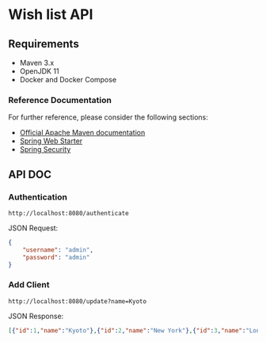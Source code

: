 # Wish list API

## Requirements

* Maven 3.x
* OpenJDK 11
* Docker and Docker Compose

### Reference Documentation
For further reference, please consider the following sections:

* [Official Apache Maven documentation](https://maven.apache.org/guides/index.html)
* [Spring Web Starter](https://docs.spring.io/spring-boot/docs/{bootVersion}/reference/htmlsingle/#boot-features-developing-web-applications)
* [Spring Security](https://docs.spring.io/spring-boot/docs/{bootVersion}/reference/htmlsingle/#boot-features-security)


API DOC
--------

### Authentication

```
http://localhost:8080/authenticate
```

JSON Request:

```json
{
	"username": "admin",
	"password": "admin"
}
```

### Add Client

```
http://localhost:8080/update?name=Kyoto
```

JSON Response:

```json
[{"id":1,"name":"Kyoto"},{"id":2,"name":"New York"},{"id":3,"name":"London"}]